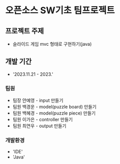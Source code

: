 # 오픈소스 SW기초 팀프로젝트

## 프로젝트 주제
- 슬라이드 게임 mvc 형태로 구현하기(java)

## 개발 기간
- '2023.11.21 - 2023.'

### 팀원
- 팀장 안예영 - input 만들기
- 팀원 백경운 - model(puzzle board) 만들기
- 팀원 백혜경 - model(puzzle piece) 만들기
- 팀원 이가은 - controller 만들기
- 팀원 최연우 - output 만들기

### 개발환경
- 'IDE'
- 'Java'
